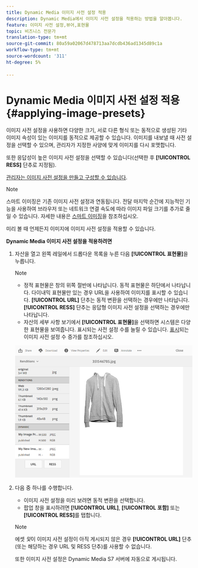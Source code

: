 ```yaml
---
title: Dynamic Media 이미지 사전 설정 적용
description: Dynamic Media에서 이미지 사전 설정을 적용하는 방법을 알아봅니다.
feature: 이미지 사전 설정,뷰어,표현물
topic: 비즈니스 전문가
translation-type: tm+mt
source-git-commit: 80a59a02067d478713aa7dcdb436ad1345d89c1a
workflow-type: tm+mt
source-wordcount: '311'
ht-degree: 5%

---
```



# Dynamic Media 이미지 사전 설정 적용 {#applying-image-presets}

이미지 사전 설정을 사용하면 다양한 크기, 서로 다른 형식 또는 동적으로 생성된 기타 이미지 속성이 있는 이미지를 동적으로 제공할 수 있습니다. 이미지를 내보낼 때 사전 설정을 선택할 수 있으며, 관리자가 지정한 사양에 맞게 이미지를 다시 포맷합니다.

또한 응답성이 높은 이미지 사전 설정을 선택할 수 있습니다(선택한 후 **[!UICONTROL RESS]** 단추로 지정됨).

[관리자는 이미지 사전 설정을 만들고 구성할 수 있습니다](managing-image-presets.md).

>[!NOTE]
>
>스마트 이미징은 기존 이미지 사전 설정과 연동됩니다. 전달 마지막 순간에 지능적인 기능을 사용하여 브라우저 또는 네트워크 연결 속도에 따라 이미지 파일 크기를 추가로 줄일 수 있습니다. 자세한 내용은 [스마트 이미징](imaging-faq.md)을 참조하십시오.

미리 볼 때 언제든지 이미지에 이미지 사전 설정을 적용할 수 있습니다.

**Dynamic Media 이미지 사전 설정을 적용하려면**

1. 자산을 열고 왼쪽 레일에서 드롭다운 목록을 누른 다음 **[!UICONTROL 표현물]**&#x200B;을 누릅니다.

   >[!NOTE]
   >
   >* 정적 표현물은 창의 위쪽 절반에 나타납니다. 동적 표현물은 하단에서 나타납니다. 다이내믹 표현물만 있는 경우 URL을 사용하여 이미지를 표시할 수 있습니다. **[!UICONTROL URL]** 단추는 동적 변환을 선택하는 경우에만 나타납니다. **[!UICONTROL RESS]** 단추는 응답형 이미지 사전 설정을 선택하는 경우에만 나타납니다.
      >
      >
   * 자산의 세부 사항 보기에서 **[!UICONTROL 표현물]**&#x200B;을 선택하면 시스템은 다양한 표현물을 보여줍니다. 표시되는 사전 설정 수를 늘릴 수 있습니다. [표시](managing-image-presets.md#increasing-or-decreasing-the-number-of-image-presets-that-display)되는 이미지 사전 설정 수 증가를 참조하십시오.


   ![chlimage_1-208](assets/chlimage_1-208.png)

1. 다음 중 하나를 수행합니다.

   * 이미지 사전 설정을 미리 보려면 동적 변환을 선택합니다.
   * 팝업 창을 표시하려면 **[!UICONTROL URL]**, **[!UICONTROL 포함]** 또는 **[!UICONTROL RESS]**&#x200B;를 탭합니다.

   >[!NOTE]
   >
   >에셋 *및*&#x200B;이 이미지 사전 설정이 아직 게시되지 않은 경우 **[!UICONTROL URL]** 단추(또는 해당하는 경우 URL 및 RESS 단추)를 사용할 수 없습니다.
   >
   >또한 이미지 사전 설정은 Dynamic Media S7 서버에 자동으로 게시됩니다.


